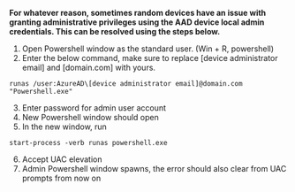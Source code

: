 **For whatever reason, sometimes random devices have an issue with granting administrative privileges using the AAD device local admin credentials. 
This can be resolved using the steps below.** <br>
1. Open Powershell window as the standard user. (Win + R, powershell) 
2. Enter the below command, make sure to replace [device administrator email] and [domain.com] with yours.

```
runas /user:AzureAD\[device administrator email]@domain.com "Powershell.exe"
```

3. Enter password for admin user account
4. New Powershell window should open
5. In the new window, run 

```
start-process -verb runas powershell.exe
```

6. Accept UAC elevation
7. Admin Powershell window spawns, the error should also clear from UAC prompts from now on
